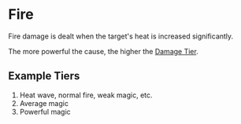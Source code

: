 # Fire

Fire damage is dealt when the target's heat is increased significantly.

The more powerful the cause, the higher the [Damage Tier](../Damage%20Tiers/{Damage%20Tiers}.md).

## Example Tiers

1. Heat wave, normal fire, weak magic, etc.
2. Average magic
3. Powerful magic
